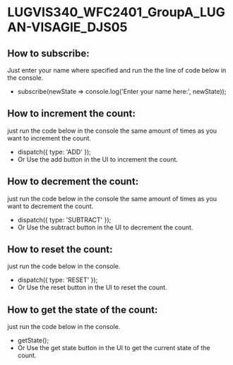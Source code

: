 # LUGVIS340_WFC2401_GroupA_LUGAN-VISAGIE_DJS05
## How to subscribe:
Just enter your name where specified and run the the line of code below in the console.
- subscribe(newState => console.log('Enter your name here:', newState));

## How to increment the count:
just run the code below in the console the same amount of times as you want to increment the count.
- dispatch({ type: 'ADD' });
- Or Use the add button in the UI to increment the count.

## How to decrement the count:
just run the code below in the console the same amount of times as you want to decrement the count.
- dispatch({ type: 'SUBTRACT' });
-  Or Use the subtract button in the UI to decrement the count.

## How to reset the count:
just run the code below in the console.
- dispatch({ type: 'RESET' });
- Or Use the reset button in the UI to reset the count.

## How to get the state of the count:
just run the code below in the console.
- getState();
- Or Use the get state button in the UI to get the current state of the count.
